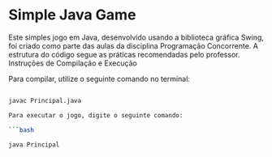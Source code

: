 # Simple Java Game

Este simples jogo em Java, desenvolvido usando a biblioteca gráfica Swing, foi criado como parte das aulas da disciplina Programação Concorrente. A estrutura do código segue as práticas recomendadas pelo professor.
Instruções de Compilação e Execução

Para compilar, utilize o seguinte comando no terminal:

```bash

javac Principal.java

Para executar o jogo, digite o seguinte comando:

```bash

java Principal


